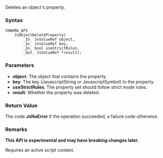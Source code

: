 Deletes an object's property.
### Syntax

```
CHAKRA_API
    JsObjectDeleteProperty(
        _In_ JsValueRef object,
        _In_ JsValueRef key,
        _In_ bool useStrictRules,
        _Out_ JsValueRef *result);
```

### Parameters

* __object__: The object that contains the property.
* __key__: The key (JavascriptString or JavascriptSymbol) to the property.
* __useStrictRules__: The property set should follow strict mode rules.
* __result__: Whether the property was deleted.

### Return Value
The code **JsNoError** if the operation succeeded, a failure code otherwise.

### Remarks
**This API is experimental and may have breaking changes later.**

Requires an active script context.

